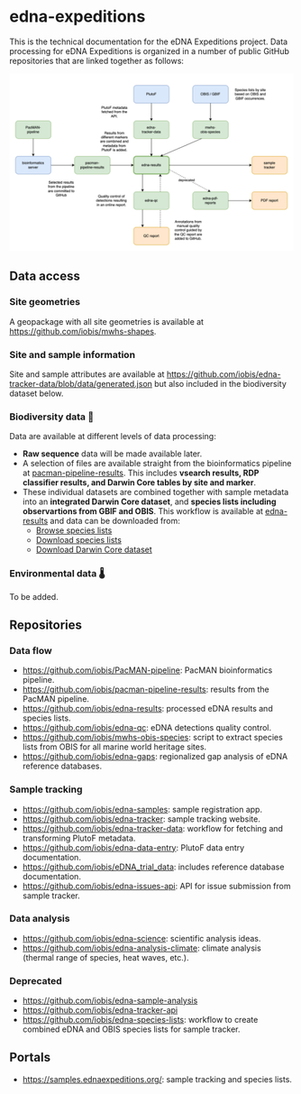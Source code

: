 # edna-expeditions

This is the technical documentation for the eDNA Expeditions project. Data processing for eDNA Expeditions is organized in a number of public GitHub repositories that are linked together as follows:

![dataflow](data_flow.drawio.png)

## Data access
### Site geometries

A geopackage with all site geometries is available at <https://github.com/iobis/mwhs-shapes>.

### Site and sample information

Site and sample attributes are available at <https://github.com/iobis/edna-tracker-data/blob/data/generated.json> but also included in the biodiversity dataset below.

### Biodiversity data 🐠

Data are available at different levels of data processing:

- **Raw sequence** data will be made available later.
- A selection of files are available straight from the bioinformatics pipeline at [pacman-pipeline-results](https://github.com/iobis/pacman-pipeline-results). This includes **vsearch results, RDP classifier results, and Darwin Core tables by site and marker**.
- These individual datasets are combined together with sample metadata into an **integrated Darwin Core dataset**, and **species lists including observartions from GBIF and OBIS**. This workflow is available at [edna-results](https://github.com/iobis/edna-results) and data can be downloaded from:
  - [Browse species lists](https://obis-edna-lists.s3.amazonaws.com/index.html)
  - [Download species lists](https://obis-edna-lists.s3.amazonaws.com/output_lists.zip)
  - [Download Darwin Core dataset](https://obis-edna-results.s3.amazonaws.com/output.zip)

### Environmental data 🌡️ 

To be added.

## Repositories
### Data flow

- https://github.com/iobis/PacMAN-pipeline: PacMAN bioinformatics pipeline.
- https://github.com/iobis/pacman-pipeline-results: results from the PacMAN pipeline.
- https://github.com/iobis/edna-results: processed eDNA results and species lists.
- https://github.com/iobis/edna-qc: eDNA detections quality control.
- https://github.com/iobis/mwhs-obis-species: script to extract species lists from OBIS for all marine world heritage sites.
- https://github.com/iobis/edna-gaps: regionalized gap analysis of eDNA reference databases.

### Sample tracking

- https://github.com/iobis/edna-samples: sample registration app.
- https://github.com/iobis/edna-tracker: sample tracking website.
- https://github.com/iobis/edna-tracker-data: workflow for fetching and transforming PlutoF metadata.
- https://github.com/iobis/edna-data-entry: PlutoF data entry documentation.
- https://github.com/iobis/eDNA_trial_data: includes reference database documentation.
- https://github.com/iobis/edna-issues-api: API for issue submission from sample tracker.

### Data analysis

- https://github.com/iobis/edna-science: scientific analysis ideas.
- https://github.com/iobis/edna-analysis-climate: climate analysis (thermal range of species, heat waves, etc.).

### Deprecated

- https://github.com/iobis/edna-sample-analysis
- https://github.com/iobis/edna-tracker-api
- https://github.com/iobis/edna-species-lists: workflow to create combined eDNA and OBIS species lists for sample tracker.

## Portals

- https://samples.ednaexpeditions.org/: sample tracking and species lists.
